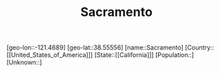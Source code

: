 ﻿---
title: "Sacramento"
location: [38.55556,-121.4689]
type: City
tags:
- geo/City


SpocWebEntityId: 36080
isDeleted: false
confidential: public

---
[geo-lon::-121.4689]
[geo-lat::38.55556]
[name::Sacramento]
[Country::[[United_States_of_America]]]
[State::[[California]]]
[Population::]
[Unknown::]

